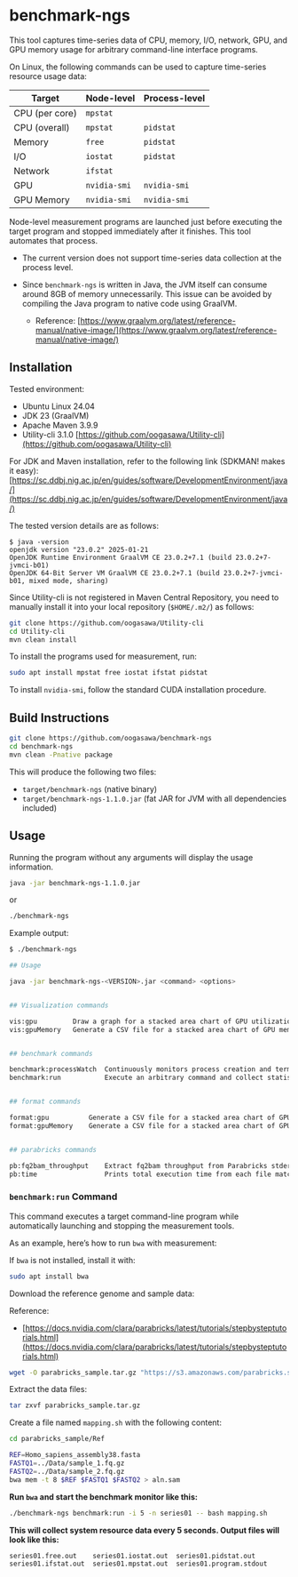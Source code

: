 
# benchmark-ngs

This tool captures time-series data of CPU, memory, I/O, network, GPU, and GPU memory usage for arbitrary command-line interface programs.

On Linux, the following commands can be used to capture time-series resource usage data:

| Target         | Node-level   | Process-level |
| -------------- | ------------ | ------------- |
| CPU (per core) | `mpstat`     |               |
| CPU (overall)  | `mpstat`     | `pidstat`     |
| Memory         | `free`       | `pidstat`     |
| I/O            | `iostat`     | `pidstat`     |
| Network        | `ifstat`     |               |
| GPU            | `nvidia-smi` | `nvidia-smi`  |
| GPU Memory     | `nvidia-smi` | `nvidia-smi`  |

Node-level measurement programs are launched just before executing the target program and stopped immediately after it finishes. This tool automates that process.

* The current version does not support time-series data collection at the process level.
* Since `benchmark-ngs` is written in Java, the JVM itself can consume around 8GB of memory unnecessarily. This issue can be avoided by compiling the Java program to native code using GraalVM.

  * Reference: [https://www.graalvm.org/latest/reference-manual/native-image/](https://www.graalvm.org/latest/reference-manual/native-image/)

## Installation

Tested environment:

* Ubuntu Linux 24.04
* JDK 23 (GraalVM)
* Apache Maven 3.9.9
* Utility-cli 3.1.0 [https://github.com/oogasawa/Utility-cli](https://github.com/oogasawa/Utility-cli)

For JDK and Maven installation, refer to the following link (SDKMAN! makes it easy):
[https://sc.ddbj.nig.ac.jp/en/guides/software/DevelopmentEnvironment/java/](https://sc.ddbj.nig.ac.jp/en/guides/software/DevelopmentEnvironment/java/)

The tested version details are as follows:

```
$ java -version
openjdk version "23.0.2" 2025-01-21
OpenJDK Runtime Environment GraalVM CE 23.0.2+7.1 (build 23.0.2+7-jvmci-b01)
OpenJDK 64-Bit Server VM GraalVM CE 23.0.2+7.1 (build 23.0.2+7-jvmci-b01, mixed mode, sharing)
```

Since Utility-cli is not registered in Maven Central Repository, you need to manually install it into your local repository (`$HOME/.m2/`) as follows:

```bash
git clone https://github.com/oogasawa/Utility-cli
cd Utility-cli
mvn clean install
```

To install the programs used for measurement, run:

```bash
sudo apt install mpstat free iostat ifstat pidstat
```

To install `nvidia-smi`, follow the standard CUDA installation procedure.

## Build Instructions

```bash
git clone https://github.com/oogasawa/benchmark-ngs
cd benchmark-ngs
mvn clean -Pnative package
```

This will produce the following two files:

* `target/benchmark-ngs` (native binary)
* `target/benchmark-ngs-1.1.0.jar` (fat JAR for JVM with all dependencies included)

## Usage

Running the program without any arguments will display the usage information.

```bash
java -jar benchmark-ngs-1.1.0.jar
```

or

```bash
./benchmark-ngs
```

Example output:

```bash
$ ./benchmark-ngs 

## Usage

java -jar benchmark-ngs-<VERSION>.jar <command> <options>


## Visualization commands

vis:gpu         Draw a graph for a stacked area chart of GPU utilization.
vis:gpuMemory   Generate a CSV file for a stacked area chart of GPU memory utilization.


## benchmark commands

benchmark:processWatch  Continuously monitors process creation and termination events.
benchmark:run           Execute an arbitrary command and collect statistics while it is running.


## format commands

format:gpu          Generate a CSV file for a stacked area chart of GPU utilization.
format:gpuMemory    Generate a CSV file for a stacked area chart of GPU memory utilization.


## parabricks commands

pb:fq2bam_throughput    Extract fq2bam throughput from Parabricks stderr output.
pb:time                 Prints total execution time from each file matching the regular expression.
```

### `benchmark:run` Command

This command executes a target command-line program while automatically launching and stopping the measurement tools.

As an example, here’s how to run `bwa` with measurement:

If `bwa` is not installed, install it with:

```bash
sudo apt install bwa
```

Download the reference genome and sample data:

Reference:

* [https://docs.nvidia.com/clara/parabricks/latest/tutorials/stepbysteptutorials.html](https://docs.nvidia.com/clara/parabricks/latest/tutorials/stepbysteptutorials.html)

```bash
wget -O parabricks_sample.tar.gz "https://s3.amazonaws.com/parabricks.sample/parabricks_sample.tar.gz"
```

Extract the data files:

```bash
tar zxvf parabricks_sample.tar.gz
```

Create a file named `mapping.sh` with the following content:

```bash
cd parabricks_sample/Ref

REF=Homo_sapiens_assembly38.fasta
FASTQ1=../Data/sample_1.fq.gz
FASTQ2=../Data/sample_2.fq.gz
bwa mem -t 8 $REF $FASTQ1 $FASTQ2 > aln.sam
```

**Run `bwa` and start the benchmark monitor like this:**

```bash
./benchmark-ngs benchmark:run -i 5 -n series01 -- bash mapping.sh
```

**This will collect system resource data every 5 seconds. Output files will look like this:**

```bash
series01.free.out    series01.iostat.out  series01.pidstat.out
series01.ifstat.out  series01.mpstat.out  series01.program.stdout
```
